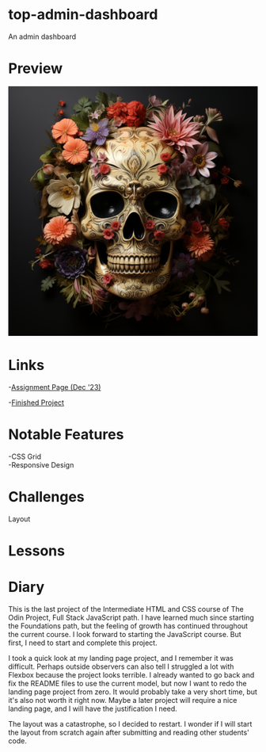 # top-admin-dashboard
An admin dashboard

# Preview

<div align="center">
    <img src="./images/memento-mori.png">
</div>

# Links

-[Assignment Page (Dec '23)](https://www.theodinproject.com/lessons/node-path-intermediate-html-and-css-admin-dashboard)

-[Finished Project](https://erreurdesyntaxe.github.io/top-admin-dashboard/)

# Notable Features

-CSS Grid  
-Responsive Design  

# Challenges

Layout  

# Lessons

# Diary

This is the last project of the Intermediate HTML and CSS course of The Odin
Project, Full Stack JavaScript path. I have learned much since starting the
Foundations path, but the feeling of growth has continued throughout the current
course. I look forward to starting the JavaScript course. But first, I need
to start and complete this project.  

I took a quick look at my landing page project, and I remember it was difficult.
Perhaps outside observers can also tell I struggled a lot with Flexbox because
the project looks terrible. I already wanted to go back and fix the README files
to use the current model, but now I want to redo the landing page project from 
zero. It would probably take a very short time, but it's also not worth it right
now. Maybe a later project will require a nice landing page, and I will have 
the justification I need. 

The layout was a catastrophe, so I decided to restart. I wonder if I will start
the layout from scratch again after submitting and reading other students'
code.